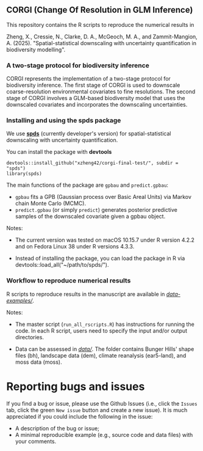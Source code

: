 
## CORGI (Change Of Resolution in GLM Inference)

This repository contains the R scripts to reproduce the numerical results in

Zheng, X., Cressie, N., Clarke, D. A., McGeoch, M. A., and Zammit-Mangion, A. (2025). 
"Spatial-statistical downscaling with uncertainty quantification in biodiversity modelling".
<!-- NIASRA Working Paper Series 06-24. URL: [https://www.uow.edu.au/niasra/publications/](https://www.uow.edu.au/niasra/publications/) -->

### A two-stage protocol for biodiversity inference

CORGI represents the implementation of a two-stage protocol for biodiversity inference. The first stage 
of CORGI is used to downscale coarse-resolution environmental covariates to fine resolutions. The second 
stage of CORGI involves a GLM-based biodiversity model that uses the downscaled covariates and incorporates the downscaling uncertainties.

### Installing and using the **spds** package


We use [**spds**](https://github.com/xzheng42/corgi-final-test/tree/main/spds) (currently developer's version) for 
spatial-statistical downscaling with uncertainty quantification.

You can install the package with **devtools**
```
devtools::install_github("xzheng42/corgi-final-test/", subdir = "spds")
library(spds)
```

The main functions of the package are `gpbau` and `predict.gpbau`:

- `gpbau` fits a GPB (Gaussian process over Basic Areal Units) via Markov chain Monte Carlo (MCMC).
- `predict.gpbau` (or simply `predict`) generates posterior predictive samples of the downscaled covariate given a gpbau object.

Notes:

- The current version was tested on macOS 10.15.7 under R version 4.2.2 and on Fedora Linux 38 under R versions 4.3.3.

- Instead of installing the package, you can load the package in R via devtools::load_all("~/path/to/spds/").

### Workflow to reproduce numerical results

R scripts to reproduce results in the manuscript are available in
[*data-examples/*](https://github.com/xzheng42/corgi-final-test/tree/main/data-examples).

Notes: 

- The master script (`run_all_rscripts.R`) has instructions for running the code. In each R script, users need to specify the input and/or output directories.

- Data can be assessed in [*data/*](https://github.com/xzheng42/corgi-final-test/tree/main/data). 
  The folder contains Bunger Hills' shape files (bh), landscape data (dem), climate reanalysis (ear5-land), and moss data (moss).

# Reporting bugs and issues

If you find a bug or issue, please use the Github Issues (i.e., click the `Issues` tab, click the green `New issue` button and create a new issue). It is much appreciated if you could include the following in the issue: 

- A description of the bug or issue;
- A minimal reproducible example (e.g., source code and data files) with your comments.
